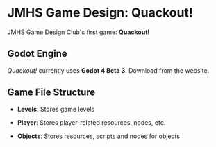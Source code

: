 # JMHS Game Design: Quackout!

JMHS Game Design Club's first game: **Quackout!**

## Godot Engine

*Quackout!* currently uses **Godot 4 Beta 3**. Download from the website.

## Game File Structure

- **Levels**: Stores game levels

- **Player**: Stores player-related resources, nodes, etc.

- **Objects**: Stores resources, scripts and nodes for objects
